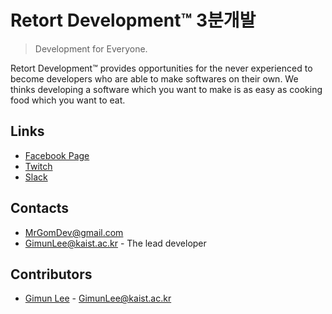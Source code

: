 # Retort Development&trade; 3분개발
> Development for Everyone.

Retort Development&trade; provides opportunities for the never experienced to become developers who are able to make softwares on their own. We thinks developing a software which you want to make is as easy as cooking food which you want to eat.
## Links
* [Facebook Page](https://www.facebook.com/threemindev/)
* [Twitch](https://www.twitch.tv/mrgomdev)
* [Slack](threemindev.slack.com)
## Contacts
* MrGomDev@gmail.com
* GimunLee@kaist.ac.kr - The lead developer
## Contributors
* [Gimun Lee](https://www.linkedin.com/in/gimunlee/) - GimunLee@kaist.ac.kr